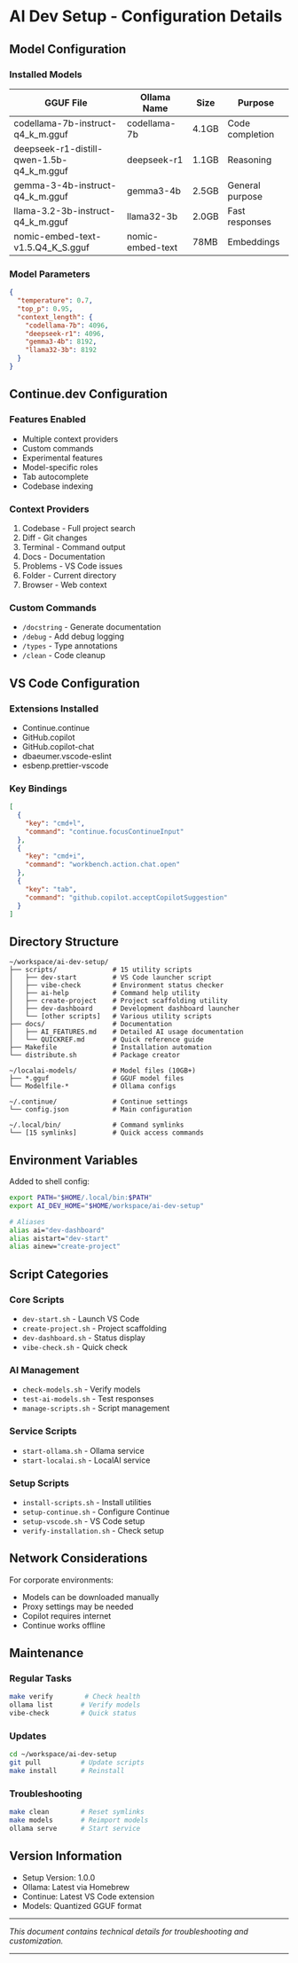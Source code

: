 # AI Dev Setup - Configuration Details

## Model Configuration

### Installed Models

| GGUF File | Ollama Name | Size | Purpose |
|-----------|-------------|------|---------|
| codellama-7b-instruct-q4_k_m.gguf | codellama-7b | 4.1GB | Code completion |
| deepseek-r1-distill-qwen-1.5b-q4_k_m.gguf | deepseek-r1 | 1.1GB | Reasoning |
| gemma-3-4b-instruct-q4_k_m.gguf | gemma3-4b | 2.5GB | General purpose |
| llama-3.2-3b-instruct-q4_k_m.gguf | llama32-3b | 2.0GB | Fast responses |
| nomic-embed-text-v1.5.Q4_K_S.gguf | nomic-embed-text | 78MB | Embeddings |

### Model Parameters

```json
{
  "temperature": 0.7,
  "top_p": 0.95,
  "context_length": {
    "codellama-7b": 4096,
    "deepseek-r1": 4096,
    "gemma3-4b": 8192,
    "llama32-3b": 8192
  }
}
```

## Continue.dev Configuration

### Features Enabled
- Multiple context providers
- Custom commands
- Experimental features
- Model-specific roles
- Tab autocomplete
- Codebase indexing

### Context Providers
1. Codebase - Full project search
2. Diff - Git changes
3. Terminal - Command output
4. Docs - Documentation
5. Problems - VS Code issues
6. Folder - Current directory
7. Browser - Web context

### Custom Commands
- `/docstring` - Generate documentation
- `/debug` - Add debug logging
- `/types` - Type annotations
- `/clean` - Code cleanup

## VS Code Configuration

### Extensions Installed
- Continue.continue
- GitHub.copilot
- GitHub.copilot-chat
- dbaeumer.vscode-eslint
- esbenp.prettier-vscode

### Key Bindings
```json
[
  {
    "key": "cmd+l",
    "command": "continue.focusContinueInput"
  },
  {
    "key": "cmd+i",
    "command": "workbench.action.chat.open"
  },
  {
    "key": "tab",
    "command": "github.copilot.acceptCopilotSuggestion"
  }
]
```

## Directory Structure

```
~/workspace/ai-dev-setup/
├── scripts/              # 15 utility scripts
│   ├── dev-start         # VS Code launcher script
│   ├── vibe-check        # Environment status checker
│   ├── ai-help           # Command help utility
│   ├── create-project    # Project scaffolding utility
│   ├── dev-dashboard     # Development dashboard launcher
│   └── [other scripts]   # Various utility scripts
├── docs/                 # Documentation
│   ├── AI_FEATURES.md    # Detailed AI usage documentation
│   └── QUICKREF.md       # Quick reference guide
├── Makefile              # Installation automation
└── distribute.sh         # Package creator

~/localai-models/         # Model files (10GB+)
├── *.gguf                # GGUF model files
└── Modelfile-*           # Ollama configs

~/.continue/              # Continue settings
└── config.json           # Main configuration

~/.local/bin/             # Command symlinks
└── [15 symlinks]         # Quick access commands
```

## Environment Variables

Added to shell config:
```bash
export PATH="$HOME/.local/bin:$PATH"
export AI_DEV_HOME="$HOME/workspace/ai-dev-setup"

# Aliases
alias ai="dev-dashboard"
alias aistart="dev-start"
alias ainew="create-project"
```

## Script Categories

### Core Scripts
- `dev-start.sh` - Launch VS Code
- `create-project.sh` - Project scaffolding
- `dev-dashboard.sh` - Status display
- `vibe-check.sh` - Quick check

### AI Management
- `check-models.sh` - Verify models
- `test-ai-models.sh` - Test responses
- `manage-scripts.sh` - Script management

### Service Scripts
- `start-ollama.sh` - Ollama service
- `start-localai.sh` - LocalAI service

### Setup Scripts
- `install-scripts.sh` - Install utilities
- `setup-continue.sh` - Configure Continue
- `setup-vscode.sh` - VS Code setup
- `verify-installation.sh` - Check setup

## Network Considerations

For corporate environments:
- Models can be downloaded manually
- Proxy settings may be needed
- Copilot requires internet
- Continue works offline

## Maintenance

### Regular Tasks
```bash
make verify        # Check health
ollama list       # Verify models
vibe-check        # Quick status
```

### Updates
```bash
cd ~/workspace/ai-dev-setup
git pull          # Update scripts
make install      # Reinstall
```

### Troubleshooting
```bash
make clean        # Reset symlinks
make models       # Reimport models
ollama serve      # Start service
```

## Version Information

- Setup Version: 1.0.0
- Ollama: Latest via Homebrew
- Continue: Latest VS Code extension
- Models: Quantized GGUF format

---

*This document contains technical details for troubleshooting and customization.*

---
